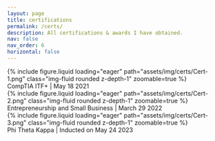 ```yaml
---
layout: page
title: certifications
permalink: /certs/
description: All certifications & awards I have obtained.
nav: false
nav_order: 6
horizontal: false
---
```


<div class="row mt-3">
    <div class="col-sm mt-3 mt-md-0">
        {% include figure.liquid loading="eager" path="assets/img/certs/Cert-1.png" class="img-fluid rounded z-depth-1" zoomable=true %}
    </div>
</div>
<div class="caption">
    CompTIA ITF+ | May 18 2021
</div>

<div class="row mt-3">
    <div class="col-sm mt-3 mt-md-0">
        {% include figure.liquid loading="eager" path="assets/img/certs/Cert-2.png" class="img-fluid rounded z-depth-1" zoomable=true %}
    </div>
</div>
<div class="caption">
    Entrepreneurship and Small Business | March 29 2022
</div>

<div class="row mt-3">
    <div class="col-sm mt-3 mt-md-0">
        {% include figure.liquid loading="eager" path="assets/img/certs/Cert-3.png" class="img-fluid rounded z-depth-1" zoomable=true %}
    </div>
</div>
<div class="caption">
    Phi Theta Kappa | Inducted on May 24 2023
</div>
